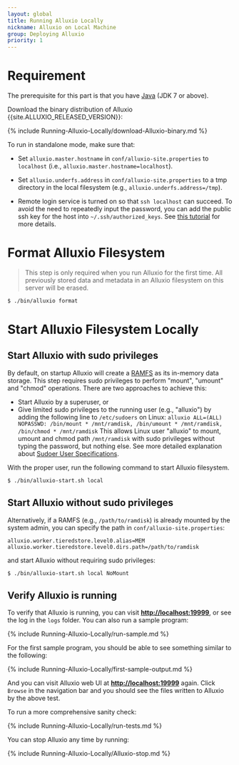 ```yaml
---
layout: global
title: Running Alluxio Locally
nickname: Alluxio on Local Machine
group: Deploying Alluxio
priority: 1
---
```


# Requirement

The prerequisite for this part is that you have [Java](Java-Setup.html) (JDK 7 or above).

Download the binary distribution of Alluxio {{site.ALLUXIO_RELEASED_VERSION}}:

{% include Running-Alluxio-Locally/download-Alluxio-binary.md %}

To run in standalone mode, make sure that:

* Set `alluxio.master.hostname` in `conf/alluxio-site.properties` to `localhost` (i.e., `alluxio.master.hostname=localhost`).

* Set `alluxio.underfs.address` in `conf/alluxio-site.properties` to a tmp directory in the local
filesystem (e.g., `alluxio.underfs.address=/tmp`).

* Remote login service is turned on so that `ssh localhost` can succeed. To avoid the need to
repeatedly input the password, you can add the public ssh key for the host into
`~/.ssh/authorized_keys`. See [this tutorial](http://www.linuxproblem.org/art_9.html) for more details.

# Format Alluxio Filesystem

> This step is only required when you run Alluxio for the first time.
> All previously stored data and metadata in an Alluxio filesystem on this server will be erased.

```bash
$ ./bin/alluxio format
```

# Start Alluxio Filesystem Locally

## Start Alluxio with sudo privileges

By default, on startup Alluxio will create a
[RAMFS](https://www.kernel.org/doc/Documentation/filesystems/ramfs-rootfs-initramfs.txt) as its in-memory data storage.
This step requires sudo privileges to perform "mount", "umount" and "chmod" operations. There are two approaches to achieve this:

* Start Alluxio by a superuser, or
* Give limited sudo privileges to the running user (e.g., "alluxio") by adding the following line to `/etc/sudoers` on Linux:
`alluxio ALL=(ALL) NOPASSWD: /bin/mount * /mnt/ramdisk, /bin/umount * /mnt/ramdisk, /bin/chmod * /mnt/ramdisk`
This allows Linux user "alluxio" to mount, umount and chmod path `/mnt/ramdisk` with sudo privileges without typing the password, but nothing else.
See more detailed explanation about [Sudoer User Specifications](https://help.ubuntu.com/community/Sudoers#User_Specifications).

With the proper user, run the following command to start Alluxio filesystem.

```bash
$ ./bin/alluxio-start.sh local
```

## Start Alluxio without sudo privileges

Alternatively, if a RAMFS (e.g., `/path/to/ramdisk`) is already mounted by the system admin, you can specify the path in
`conf/alluxio-site.properties`:

```
alluxio.worker.tieredstore.level0.alias=MEM
alluxio.worker.tieredstore.level0.dirs.path=/path/to/ramdisk
```

and start Alluxio without requiring sudo privileges:

```bash
$ ./bin/alluxio-start.sh local NoMount
```

## Verify Alluxio is running

To verify that Alluxio is running, you can visit
**[http://localhost:19999](http://localhost:19999)**, or see the log in the `logs` folder. You can
also run a sample program:

{% include Running-Alluxio-Locally/run-sample.md %}

For the first sample program, you should be able to see something similar to the following:

{% include Running-Alluxio-Locally/first-sample-output.md %}

And you can visit Alluxio web UI at **[http://localhost:19999](http://localhost:19999)** again.
Click `Browse` in the navigation bar and you should see the files written to Alluxio by
the above test.

To run a more comprehensive sanity check:

{% include Running-Alluxio-Locally/run-tests.md %}

You can stop Alluxio any time by running:

{% include Running-Alluxio-Locally/Alluxio-stop.md %}

